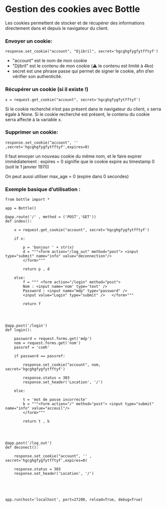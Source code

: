 # Gestion des cookies avec Bottle

Les cookies permettent de stocker et de récupérer des informations directement dans et depuis le navigateur du client.

### Envoyer un cookie:

	response.set_cookie("account", "Djibril", secret='hgcghgfygfytfftyf')

- "account" est le nom de mon cookie
- "Djibril" est le contenu de mon cookie (⚠️ le contenu est limité à 4ko)
- secret est une phrase passe qui permet de signer le cookie, afin d’en  vérifier son authenticité.


### Récupérer un cookie (si il existe !)

	x = request.get_cookie("account", secret='hgcghgfygfytfftyf')

Si le cookie recherché n’est pas présent dans le navigateur du client, x serra égale à None.
Si le cookie recherché est présent, le contenu du cookie serra affecté à la variable x.

### Supprimer un cookie:

	response.set_cookie("account", '' ,secret='hgcghgfygfytfftyf',expires=0)

Il faut envoyer un nouveau cookie du même nom, et le faire expirer immédiatement :
expires = 0 signifie que le cookie expire au timestamp 0 (soit le 1 janvier 1970)

On peut aussi utiliser max_age = 0 (expire dans 0 secondes)


### Exemple basique d’utilisation :

	from bottle import *
	
	app = Bottle()
	
	@app.route('/' , method = ('POST','GET'))
	def index():
	
		x = request.get_cookie("account", secret='hgcghgfygfytfftyf')
		
		if x:
			
			p = 'bonjour ' + str(x)
			d = """<form action="/log_out" method="post"> <input type="submit" name="info" value="deconnection"/> 
			</form>"""
		
			return p , d
			
		else:
			f = """	<form action="/login" method="post"> 
			Nom : <input name='nom' type='text' />
			Password : <input name="mdp" type="password" /> 
			<input value="Login" type="submit" /> 	</form>"""
			
			return f
	
	
	
	
	@app.post('/login')
	def login():
	
		password = request.forms.get('mdp')
		nom = request.forms.get('nom')
		passref = 'csmh'
		
		if password == passref:
			
			response.set_cookie("account", nom, secret='hgcghgfygfytfftyf')
			
			response.status = 303
			response.set_header('Location', '/')
			
		else:
			
			t = 'mot de passe incorrecte'
			b = """<form action="/" method="post"> <input type="submit" name="info" value="acceuil"/> 
			</form>"""
			
			return t , b
		
	
	
	
	@app.post('/log_out')	
	def deconect():
	
		response.set_cookie("account", '' , secret='hgcghgfygfytfftyf',expires=0)
	
		response.status = 303
		response.set_header('Location', '/')
	
	
	
	
	
	app.run(host='localhost', port=27200, reload=True, debug=True)
